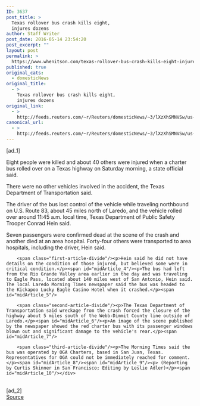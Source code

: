 ```yaml
---
ID: 3637
post_title: >
  Texas rollover bus crash kills eight,
  injures dozens
author: Staff Writer
post_date: 2016-05-14 23:54:20
post_excerpt: ""
layout: post
permalink: >
  https://www.whenitson.com/texas-rollover-bus-crash-kills-eight-injures-dozens/
published: true
original_cats:
  - domesticNews
original_title:
  - >
    Texas rollover bus crash kills eight,
    injures dozens
original_link:
  - >
    http://feeds.reuters.com/~r/Reuters/domesticNews/~3/lXzXhSMNVSw/us-texas-crash-idUSKCN0Y50UF
canonical_url:
  - >
    http://feeds.reuters.com/~r/Reuters/domesticNews/~3/lXzXhSMNVSw/us-texas-crash-idUSKCN0Y50UF
---
```

 [ad_1]
<br><div id="articleText">
<span id="midArticle_start"/>

<span class="focusParagraph" readability="4"><p><span class="articleLocatio&lt;/span&gt;n">Eight people were killed and about 40 others were injured when a charter bus rolled over on a Texas highway on Saturday morning, a state official said.</span></p></span><span id="midArticle_0"/><p>There were no other vehicles involved in the accident, the Texas Department of Transportation said.</p><span id="midArticle_1"/><p>The driver of the bus lost control of the vehicle while traveling northbound on U.S. Route 83, about 45 miles north of Laredo, and the vehicle rolled over around 11:45 a.m. local time, Texas Department of Public Safety Trooper Conrad Hein said.</p><span id="midArticle_2"/><p>Seven passengers were confirmed dead at the scene of the crash and another died at an area hospital. Forty-four others were transported to area hospitals, including the driver, Hein said.</p><span id="midArticle_3"/>
        
        <span class="first-article-divide"/><p>Hein said he did not have details on the condition of those injured, but believed some were in critical condition.</p><span id="midArticle_4"/><p>The bus had left from the Rio Grande Valley area earlier in the day and was traveling to Eagle Pass, located about 140 miles west of San Antonio, Hein said. The local Laredo Morning Times newspaper said the bus was headed to the Kickapoo Lucky Eagle Casino Hotel when it crashed.</p><span id="midArticle_5"/>
        
        <span class="second-article-divide"/><p>The Texas Department of Transportation said wreckage from the crash forced the closure of the highway about 5 miles south of the Webb-Dimmit County line outside of Laredo.</p><span id="midArticle_6"/><p>An image of the scene published by the newspaper showed the red charter bus with its passenger windows blown out and significant damage to the vehicle's rear.</p><span id="midArticle_7"/>
        
        <span class="third-article-divide"/><p>The Morning Times said the bus was operated by OGA Charters, based in San Juan, Texas. Representatives for OGA could not be immediately reached for comment.</p><span id="midArticle_8"/><span id="midArticle_9"/><p> (Reporting by Curtis Skinner in San Francisco; Editing by Leslie Adler)</p><span id="midArticle_10"/></div>
<br>[ad_2]
<br><a href="http://feeds.reuters.com/~r/Reuters/domesticNews/~3/lXzXhSMNVSw/us-texas-crash-idUSKCN0Y50UF">Source </a>